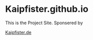 # Kaipfister.github.io
This is the Project Site. 
Sponsered by <p><a title="Webseite" href="https://www.Kaipfister" target="_blank">Kaipfister.de</a></p>
